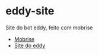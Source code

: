 # eddy-site
Site do bot eddy, feito com mobrise
- [Mobrise](https://www.mobirise.com/)
- [Site do eddy](https://eddy-bot.tk)
